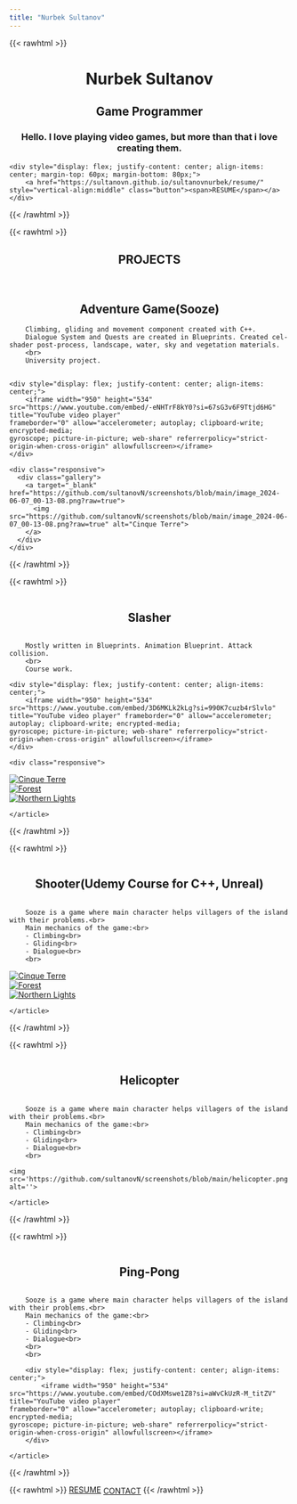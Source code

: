 ```yaml
---
title: "Nurbek Sultanov"
---
```

{{< rawhtml >}}
<h1 style="text-align: center;">Nurbek Sultanov</h1>
<h2 style="text-align: center;">Game Programmer</h2>

<h3 style="text-align: center;">Hello. I love playing video games, but more than that i love creating them.</h3>


	<div style="display: flex; justify-content: center; align-items: center; margin-top: 60px; margin-bottom: 80px;">
		<a href="https://sultanovn.github.io/sultanovnurbek/resume/" style="vertical-align:middle" class="button"><span>RESUME</span></a>
	</div>

{{< /rawhtml >}}

{{< rawhtml >}}

<h2 style="text-align: center;">PROJECTS</h2>
<br>
<div>
<article class= block-post> 
		<h2 style="text-align: center;">Adventure Game(Sooze)</h2>

		Climbing, gliding and movement component created with C++. 
		Dialogue System and Quests are created in Blueprints. Created cel-shader post-process, landscape, water, sky and vegetation materials.
		<br>
		University project.


	<div style="display: flex; justify-content: center; align-items: center;">
		<iframe width="950" height="534" src="https://www.youtube.com/embed/-eNHTrF8kY0?si=67sG3v6F9Ttjd6HG" title="YouTube video player" 
    frameborder="0" allow="accelerometer; autoplay; clipboard-write; encrypted-media; 
    gyroscope; picture-in-picture; web-share" referrerpolicy="strict-origin-when-cross-origin" allowfullscreen></iframe>
	</div>

	<div class="responsive">
	  <div class="gallery">
		<a target="_blank" href="https://github.com/sultanovN/screenshots/blob/main/image_2024-06-07_00-13-08.png?raw=true">
		  <img src="https://github.com/sultanovN/screenshots/blob/main/image_2024-06-07_00-13-08.png?raw=true" alt="Cinque Terre">
		</a>
	  </div>
	</div>



<div class="clearfix"></div>
	
</article>
</div>
{{< /rawhtml >}}


{{< rawhtml >}}
	<article class= block-post> 
		<div style="display: flex; justify-content: center; align-items: center;">
			<h2>Slasher</h2>
		</div>

		Mostly written in Blueprints. Animation Blueprint. Attack collision.
		<br>
		Course work.

	<div style="display: flex; justify-content: center; align-items: center;">
		<iframe width="950" height="534" src="https://www.youtube.com/embed/3D6MKLk2kLg?si=990K7cuzb4rSlvlo" 
	title="YouTube video player" frameborder="0" allow="accelerometer; autoplay; clipboard-write; encrypted-media; 
	gyroscope; picture-in-picture; web-share" referrerpolicy="strict-origin-when-cross-origin" allowfullscreen></iframe>
	</div>

	<div class="responsive">
  <div class="gallery">
    <a target="_blank" href="https://github.com/sultanovN/screenshots/blob/main/ShootThemUp.png?raw=true">
      <img src="https://github.com/sultanovN/screenshots/blob/main/ShootThemUp.png?raw=true" alt="Cinque Terre">
    </a>
  </div>
</div>

<div class="responsive">
  <div class="gallery">
    <a target="_blank" href="https://github.com/sultanovN/screenshots/blob/main/ShootThemUp.png?raw=true">
      <img src="https://github.com/sultanovN/screenshots/blob/main/ShootThemUp.png?raw=true" alt="Forest">
    </a>
  </div>
</div>

<div class="responsive">
  <div class="gallery">
    <a target="_blank" href="https://github.com/sultanovN/screenshots/blob/main/ShootThemUp.png?raw=true">
      <img src="https://github.com/sultanovN/screenshots/blob/main/ShootThemUp.png?raw=true" alt="Northern Lights">
    </a>
  </div>
</div>

<div class="clearfix"></div>

	</article>
{{< /rawhtml >}}

{{< rawhtml >}}
<div >
	<article class= block-post> 
		<div style="display: flex; justify-content: center; align-items: center;">
			<h2>Shooter(Udemy Course for C++, Unreal)</h2>
		</div>

		Sooze is a game where main character helps villagers of the island with their problems.<br>
		Main mechanics of the game:<br>
		- Climbing<br>
		- Gliding<br>
		- Dialogue<br>
		<br>
<div>
  <div>
    <a target="_blank" href="https://github.com/sultanovN/screenshots/blob/main/ShootThemUp.png?raw=true">
      <img src="https://github.com/sultanovN/screenshots/blob/main/ShootThemUp.png?raw=true" alt="Cinque Terre">
    </a>
  </div>
</div>


	

<div class="responsive">
  <div class="gallery">
    <a target="_blank" href="https://github.com/sultanovN/screenshots/blob/main/image_2023-05-27_11-44-09.png?raw=true">
      <img src="https://github.com/sultanovN/screenshots/blob/main/image_2023-05-27_11-44-09.png?raw=true" alt="Forest">
    </a>
  </div>
</div>

<div class="responsive">
  <div class="gallery">
    <a target="_blank" href="https://github.com/sultanovN/screenshots/blob/main/ShootThemUp.png?raw=true">
      <img src="https://github.com/sultanovN/screenshots/blob/main/ShootThemUp.png?raw=true" alt="Northern Lights">
    </a>
  </div>
</div>

<div class="clearfix"></div>

	</article>
</div>
{{< /rawhtml >}}

{{< rawhtml >}}
	<article class= block-post> 
		<div style="display: flex; justify-content: center; align-items: center;">
			<h2>Helicopter</h2>
		</div>

		Sooze is a game where main character helps villagers of the island with their problems.<br>
		Main mechanics of the game:<br>
		- Climbing<br>
		- Gliding<br>
		- Dialogue<br>
		<br>

	<img src='https://github.com/sultanovN/screenshots/blob/main/helicopter.png' alt=''>

	

<div class="clearfix"></div>

	</article>
{{< /rawhtml >}}

{{< rawhtml >}}
	<article class= block-post> 
		<div style="display: flex; justify-content: center; align-items: center;">
			<h2>Ping-Pong</h2>
		</div>

		Sooze is a game where main character helps villagers of the island with their problems.<br>
		Main mechanics of the game:<br>
		- Climbing<br>
		- Gliding<br>
		- Dialogue<br>
		<br>
		<br>

		<div style="display: flex; justify-content: center; align-items: center;">
			<iframe width="950" height="534" src="https://www.youtube.com/embed/COdXMswe1Z8?si=aWvCkUzR-M_titZV" title="YouTube video player" 
    frameborder="0" allow="accelerometer; autoplay; clipboard-write; encrypted-media; 
    gyroscope; picture-in-picture; web-share" referrerpolicy="strict-origin-when-cross-origin" allowfullscreen></iframe>
		</div>

	

<div class="clearfix"></div>

	</article>
{{< /rawhtml >}}

{{< rawhtml >}}
	<a href="https://sultanovn.github.io/sultanovnurbek/resume/" class="button"><span>RESUME</span></a>
	<a href="https://sultanovn.github.io/sultanovnurbek/contact/" style="vertical-align:middle;" class="button"><span>CONTACT</span></a>
{{< /rawhtml >}}
